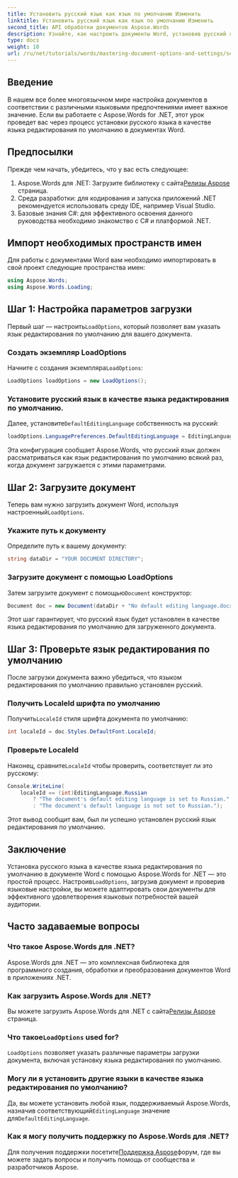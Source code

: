 ```yaml
---
title: Установить русский язык как язык по умолчанию Изменить
linktitle: Установить русский язык как язык по умолчанию Изменить
second_title: API обработки документов Aspose.Words
description: Узнайте, как настроить документы Word, установив русский язык в качестве языка редактирования по умолчанию с помощью Aspose.Words for .NET. Это пошаговое руководство.
type: docs
weight: 10
url: /ru/net/tutorials/words/mastering-document-options-and-settings/set-russian-as-default-edit-language/
---
```

## Введение

В нашем все более многоязычном мире настройка документов в соответствии с различными языковыми предпочтениями имеет важное значение. Если вы работаете с Aspose.Words for .NET, этот урок проведет вас через процесс установки русского языка в качестве языка редактирования по умолчанию в документах Word. 

## Предпосылки

Прежде чем начать, убедитесь, что у вас есть следующее:

1.  Aspose.Words для .NET: Загрузите библиотеку с сайта[Релизы Aspose](https://releases.aspose.com/words/net/) страница.
2. Среда разработки: для кодирования и запуска приложений .NET рекомендуется использовать среду IDE, например Visual Studio.
3. Базовые знания C#: для эффективного освоения данного руководства необходимо знакомство с C# и платформой .NET.

## Импорт необходимых пространств имен

Для работы с документами Word вам необходимо импортировать в свой проект следующие пространства имен:

```csharp
using Aspose.Words;
using Aspose.Words.Loading;
```

## Шаг 1: Настройка параметров загрузки

 Первый шаг — настроить`LoadOptions`, который позволяет вам указать язык редактирования по умолчанию для вашего документа.

### Создать экземпляр LoadOptions

 Начните с создания экземпляра`LoadOptions`:

```csharp
LoadOptions loadOptions = new LoadOptions();
```

### Установите русский язык в качестве языка редактирования по умолчанию.

Далее, установите`DefaultEditingLanguage` собственность на русский:

```csharp
loadOptions.LanguagePreferences.DefaultEditingLanguage = EditingLanguage.Russian;
```

Эта конфигурация сообщает Aspose.Words, что русский язык должен рассматриваться как язык редактирования по умолчанию всякий раз, когда документ загружается с этими параметрами.

## Шаг 2: Загрузите документ

 Теперь вам нужно загрузить документ Word, используя настроенный`LoadOptions`.

### Укажите путь к документу

Определите путь к вашему документу:

```csharp
string dataDir = "YOUR DOCUMENT DIRECTORY";
```

### Загрузите документ с помощью LoadOptions

 Затем загрузите документ с помощью`Document` конструктор:

```csharp
Document doc = new Document(dataDir + "No default editing language.docx", loadOptions);
```

Этот шаг гарантирует, что русский язык будет установлен в качестве языка редактирования по умолчанию для загруженного документа.

## Шаг 3: Проверьте язык редактирования по умолчанию

После загрузки документа важно убедиться, что языком редактирования по умолчанию правильно установлен русский.

### Получить LocaleId шрифта по умолчанию

 Получить`LocaleId` стиля шрифта документа по умолчанию:

```csharp
int localeId = doc.Styles.DefaultFont.LocaleId;
```

### Проверьте LocaleId

 Наконец, сравните`LocaleId` чтобы проверить, соответствует ли это русскому:

```csharp
Console.WriteLine(
    localeId == (int)EditingLanguage.Russian
        ? "The document's default editing language is set to Russian."
        : "The document's default language is not set to Russian.");
```

Этот вывод сообщит вам, был ли успешно установлен русский язык редактирования по умолчанию.

## Заключение

Установка русского языка в качестве языка редактирования по умолчанию в документе Word с помощью Aspose.Words for .NET — это простой процесс. Настроив`LoadOptions`, загрузив документ и проверив языковые настройки, вы можете адаптировать свои документы для эффективного удовлетворения языковых потребностей вашей аудитории.

## Часто задаваемые вопросы

### Что такое Aspose.Words для .NET?

Aspose.Words для .NET — это комплексная библиотека для программного создания, обработки и преобразования документов Word в приложениях .NET.

### Как загрузить Aspose.Words для .NET?

 Вы можете загрузить Aspose.Words для .NET с сайта[Релизы Aspose](https://releases.aspose.com/words/net/) страница.

###  Что такое`LoadOptions` used for?

`LoadOptions` позволяет указать различные параметры загрузки документа, включая установку языка редактирования по умолчанию.

### Могу ли я установить другие языки в качестве языка редактирования по умолчанию?

 Да, вы можете установить любой язык, поддерживаемый Aspose.Words, назначив соответствующий`EditingLanguage` значение для`DefaultEditingLanguage`.

### Как я могу получить поддержку по Aspose.Words для .NET?

 Для получения поддержки посетите[Поддержка Aspose](https://forum.aspose.com/c/words/8)форум, где вы можете задать вопросы и получить помощь от сообщества и разработчиков Aspose.